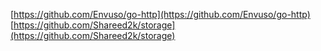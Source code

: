 [https://github.com/Envuso/go-http](https://github.com/Envuso/go-http)
[https://github.com/Shareed2k/storage](https://github.com/Shareed2k/storage)